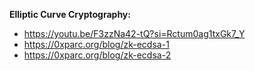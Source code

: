 **Elliptic Curve Cryptography:**
* https://youtu.be/F3zzNa42-tQ?si=Rctum0ag1txGk7_Y
* https://0xparc.org/blog/zk-ecdsa-1
* https://0xparc.org/blog/zk-ecdsa-2
